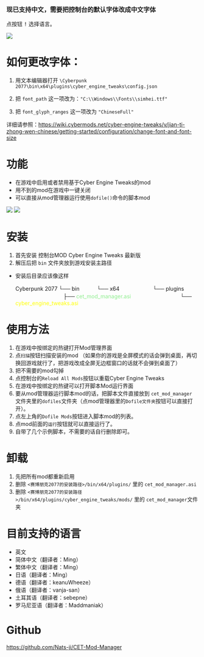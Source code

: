 ### 现已支持中文，需要把控制台的默认字体改成中文字体
点按钮 <kbd>!</kbd> 选择语言。

![](https://staticdelivery.nexusmods.com/mods/3333/images/895/895-1611766356-1945566139.png)

# 如何更改字体：
1. 用文本编辑器打开 `\Cyberpunk 2077\bin\x64\plugins\cyber_engine_tweaks\config.json`

2. 把 `font_path` 这一项改为：`"C:\\Windows\\Fonts\\simhei.ttf"`

3. 把 `font_glyph_ranges` 这一项改为 `"ChineseFull"`

详细请参照：https://wiki.cybermods.net/cyber-engine-tweaks/v/jian-ti-zhong-wen-chinese/getting-started/configuration/change-font-and-font-size

# 功能
- 在游戏中启用或者禁用基于Cyber Engine Tweaks的mod
- 用不到的mod在游戏中一键关闭
- 可以直接从mod管理器运行使用`dofile()`命令的脚本mod

![](https://mod.3dmgame.com/ueditor/php/upload/image/20210114/1610567995552748.png) ![](https://mod.3dmgame.com/ueditor/php/upload/image/20210114/1610567995298943.png)

# 安装
1. 首先安装 控制台MOD Cyber Engine Tweaks 最新版
2. 解压后把 `bin` 文件夹放到游戏安装主路径

- 安装后目录应该像这样

   Cyberpunk 2077
   └── bin
   　　　└── x64
   　　　　　　└── plugins
   　　　　　　　　　├── <span style="color:lightgreen;">cet_mod_manager.asi</span>
   　　　　　　　　　└── <span style="color:yellow;">cyber_engine_tweaks.asi</span>


# 使用方法
1. 在游戏中按绑定的热键打开Mod管理界面
2. 点`扫描`按钮扫描安装的mod （如果你的游戏是全屏模式的话会弹到桌面，再切换回游戏就行了，把游戏改成全屏无边框窗口的话就不会弹到桌面了）
3. 把不需要的mod勾掉
4. 点控制台的`Reload All Mods`按钮以重载Cyber Engine Tweaks
5. 在游戏中按绑定的热键可以打开脚本Mod运行界面
6. 要从mod管理器运行脚本mod的话，把脚本文件直接放到 `cet_mod_manager` 文件夹里的`dofiles`文件夹（点mod管理器里的`Dofile文件夹`按钮可以直接打开）。
7. 点左上角的`Dofile Mods`按钮进入脚本mod的列表。
8. 点mod前面的`运行`按钮就可以直接运行了。
9. 自带了几个示例脚本，不需要的话自行删除即可。

# 卸载
1. 先把所有mod都重新启用
2. 删除 `<赛博朋克2077的安装路径>/bin/x64/plugins/` 里的 `cet_mod_manager.asi`
3. 删除 `<赛博朋克2077的安装路径>/bin/x64/plugins/cyber_engine_tweaks/mods/` 里的 `cet_mod_manager`文件夹

# 目前支持的语言
- 英文
- 简体中文（翻译者：Ming）
- 繁体中文（翻译者：Ming）
- 日语（翻译者：Ming）
- 德语（翻译者：keanuWheeze）
- 俄语（翻译者：vanja-san）
- 土耳其语（翻译者：sebepne）
- 罗马尼亚语（翻译者：Maddmaniak）

# Github
https://github.com/Nats-ji/CET-Mod-Manager
